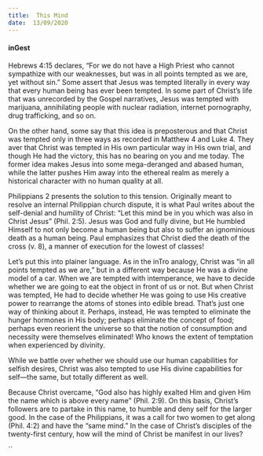 ```yaml
---
title:  This Mind
date:  13/09/2020
---
```


#### inGest

Hebrews 4:15 declares, “For we do not have a High Priest who cannot sympathize with our weaknesses, but was in all points tempted as we are, yet without sin.” Some assert that Jesus was tempted literally in every way that every human being has ever been tempted. In some part of Christ’s life that was unrecorded by the Gospel narratives, Jesus was tempted with marijuana, annihilating people with nuclear radiation, internet pornography, drug trafficking, and so on.

On the other hand, some say that this idea is preposterous and that Christ was tempted only in three ways as recorded in Matthew 4 and Luke 4. They aver that Christ was tempted in His own particular way in His own trial, and though He had the victory, this has no bearing on you and me today. The former idea makes Jesus into some mega-deranged and abased human, while the latter pushes Him away into the ethereal realm as merely a historical character with no human quality at all.

Philippians 2 presents the solution to this tension. Originally meant to resolve an internal Philippian church dispute, it is what Paul writes about the self-denial and humility of Christ: “Let this mind be in you which was also in Christ Jesus” (Phil. 2:5). Jesus was God and fully divine, but He humbled Himself to not only become a human being but also to suffer an ignominious death as a human being. Paul emphasizes that Christ died the death of the cross (v. 8), a manner of execution for the lowest of classes!

Let’s put this into plainer language. As in the inTro analogy, Christ was “in all points tempted as we are,” but in a different way because He was a divine model of a car. When we are tempted with intemperance, we have to decide whether we are going to eat the object in front of us or not. But when Christ was tempted, He had to decide whether He was going to use His creative power to rearrange the atoms of stones into edible bread. That’s just one way of thinking about it. Perhaps, instead, He was tempted to eliminate the hunger hormones in His body; perhaps eliminate the concept of food; perhaps even reorient the universe so that the notion of consumption and necessity were themselves eliminated! Who knows the extent of temptation when experienced by divinity.

While we battle over whether we should use our human capabilities for selfish desires, Christ was also tempted to use His divine capabilities for self—the same, but totally different as well.

Because Christ overcame, “God also has highly exalted Him and given Him the name which is above every name” (Phil. 2:9). On this basis, Christ’s followers are to partake in this name, to humble and deny self for the larger good. In the case of the Philippians, it was a call for two women to get along (Phil. 4:2) and have the “same mind.” In the case of Christ’s disciples of the twenty-first century, how will the mind of Christ be manifest in our lives?

``